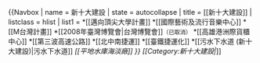 {{Navbox
| name  = 新十大建設
| state = autocollapse
| title = [[新十大建設]]
| listclass = hlist
| list1 = 
*[[邁向頂尖大學計畫]]
*[[國際藝術及流行音樂中心]]
*[[M台灣計畫]]
*[[2008年臺灣博覽會|台灣博覽會]]<small>（已取消）</small>
*[[高雄港洲際貨櫃中心]]
*[[第三波高速公路]]
*[[北中南捷運]]
*[[臺鐵捷運化]]
*[[污水下水道 (新十大建設)|污水下水道]]
*[[平地水庫海淡廠]]
}}<noinclude>
[[Category:新十大建設|*]]
</noinclude>